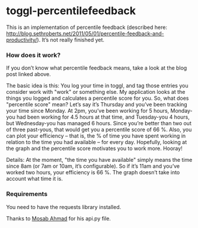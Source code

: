 toggl-percentilefeedback
========================

This is an implementation of percentile feedback (described here: http://blog.sethroberts.net/2011/05/01/percentile-feedback-and-productivity/). It’s not really finished yet.

### How does it work? ###
If you don’t know what percentile feedback means, take a look at the blog post linked above.

The basic idea is this: You log your time in toggl, and tag those entries you consider work with "work" or something else. My application looks at the things you logged and calculates a percentile score for you. So, what does "percentile score" mean? Let’s say it’s Thursday and you’ve been tracking your time since Monday. At 2pm, you’ve been working for 5 hours, Monday-you had been working for 4.5 hours at that time, and Tuesday-you 4 hours, but Wednesday-you has managed 6 hours. Since you’re better than two out of three past-yous, that would get you a percentile score of 66 %. Also, you can plot your efficiency – that is, the % of time you have spent working in relation to the time you had available – for every day. Hopefully, looking at the graph and the percentile score motivates you to work more. Hooray!

Details:
At the moment, "the time you have available" simply means the time since 8am (or 7am or 10am, it’s configurable). So if it’s 11am and you’ve worked two hours, your efficiency is 66 %. The graph doesn’t take into account what time it is.

### Requirements ###
You need to have the requests library installed.

Thanks to [Mosab Ahmad](https://github.com/mos3abof) for his api.py file.
